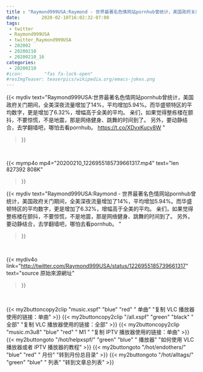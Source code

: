 ```yaml
---
title : "Raymond999USA:Raymond - 世界最著名色情网站pornhub曾统计，美国政府关门期间，全美深夜流量增加了14%，平均增加5.94%。而华盛顿特区的平均数字，更是增加了6.32%，增幅高于全美的平均。 亲们，如果觉得整栋楼在颤抖，不要惊慌，不是地震，那是网络健身、跳舞的时间到了。 另外，要动静结合，去学翻墙吧，哪怕去看pornhub。 "
date:        2020-02-10T16:02:32-07:00
tags:
 - twitter
 - Raymond999USA
 - twitter_Raymond999USA
 - 202002
 - 20200210
 - 20200210_16
categories:
 - 20200210
#icon:        "fas fa-lock-open"
#resImgTeaser: teaserpics/wikipedia.org/emacs-jokes.png
---
```


{{< mydiv text="Raymond999USA:世界最著名色情网站pornhub曾统计，美国政府关门期间，全美深夜流量增加了14%，平均增加5.94%。而华盛顿特区的平均数字，更是增加了6.32%，增幅高于全美的平均。 亲们，如果觉得整栋楼在颤抖，不要惊慌，不是地震，那是网络健身、跳舞的时间到了。 另外，要动静结合，去学翻墙吧，哪怕去看pornhub。 https://t.co/XDvxKucv8W "
>}}
<br>


{{< mymp4o mp4="20200210_1226955185739661317.mp4"
text="len 827392    808K"
>}}


{{< mydiv text="Raymond999USA:Raymond - 世界最著名色情网站pornhub曾统计，美国政府关门期间，全美深夜流量增加了14%，平均增加5.94%。而华盛顿特区的平均数字，更是增加了6.32%，增幅高于全美的平均。 亲们，如果觉得整栋楼在颤抖，不要惊慌，不是地震，那是网络健身、跳舞的时间到了。 另外，要动静结合，去学翻墙吧，哪怕去看pornhub。 "
>}}
<br>

{{< mydiv4o link="http://twitter.com/Raymond999USA/status/1226955185739661317"
text="source 原始來源網址"
>}}


<br>



{{< my2buttoncopy2clip "music.xspf"        "blue"   "red"    " 单曲"  "复制 VLC 播放器使用的链接：单曲" >}} {{< my2buttoncopy2clip "/all.xspf"         "green"  "black"  " 全部"  "复制 VLC 播放器使用的链接：全部" >}} {{< my2buttoncopy2clip "music.m3u8"        "blue"   "red"    " M1 "    "复制 IPTV 播放器使用的链接：单曲" >}} {{< my2buttongoto      "/hot/helpxspf/"    "green"  "blue"   " 播放器" "如何使用 VLC 播放器或者 IPTV 播放器的教程" >}} {{< my2buttongoto      "/hot/endothers/"   "blue"   "red"    " 月份"   "转到月份总目录" >}} {{< my2buttongoto      "/hot/alltags/"     "green"  "blue"   " 列表"   "转到文章总列表" >}} 
